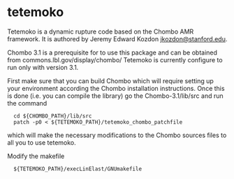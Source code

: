 tetemoko
========

Tetemoko is a dynamic rupture code based on the Chombo AMR framework. It is
authored by Jeremy Edward Kozdon <jkozdon@stanford.edu>.

Chombo 3.1 is a prerequisite for to use this package and can be obtained from
    commons.lbl.gov/display/chombo/
Tetemoko is currently configure to run only with version 3.1.

First make sure that you can build Chombo which will require setting up your
environment according the Chombo installation instructions. Once this is done
(i.e. you can compile the library) go the Chombo-3.1/lib/src and run the command

```
  cd ${CHOMBO_PATH}/lib/src
  patch -p0 < ${TETEMOKO_PATH}/tetemoko_chombo_patchfile
```
which will make the necessary modifications to the Chombo sources files to all
you to use tetemoko.

Modify the makefile 

```
  ${TETEMOKO_PATH}/execLinElast/GNUmakefile
```
